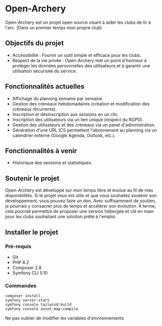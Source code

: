 # Open-Archery
Open-Archery est un projet open source visant à aider les clubs de tir à l'arc. (Dans un premier temps mon propre club)

## Objectifs du projet
- Accessibilité : Fournir un outil simple et efficace pour les clubs.
- Respect de la vie privée : Open-Archery met un point d'honneur à protéger les données personnelles des utilisateurs et à garantir une utilisation sécurisée du service.

## Fonctionnalités actuelles
- Affichage du planning semaine par semaine.
- Gestion des créneaux hebdomadaires (création et modification des créneaux récurrents).
- Inscription et désinscription aux sessions en un clic.
- Inscription des utilisateurs via un lien unique (respect du RGPD).
- Gestion des utilisateurs et des créneaux via un panel d'administration.
- Génération d'une URL ICS permettant l'abonnement au planning via un calendrier externe (Google Agenda, Outlook, etc.).

## Fonctionnalités à venir
- Historique des sessions et statistiques.

## Soutenir le projet
Open-Archery est développé sur mon temps libre et évolue au fil de mes disponibilités.
Si le projet vous est utile et que vous souhaitez soutenir son développement, vous pouvez faire un don.
Avec suffisamment de soutien, je pourrais y consacrer plus de temps et accélérer son évolution.
À terme, cela pourrait permettre de proposer une version hébergée et clé en main pour les clubs souhaitant une solution prête à l'emploi.

## Installer le projet
### Pré-requis
- Git
- PHP 8.2
- Composer 2.8
- Symfony CLI 5.10

### Commandes
```
composer install
symfony server:start
symfony console tailwind:build
symfony console asset-map:compile
```

Ne pas oublier de modifier les variables d'environnements
